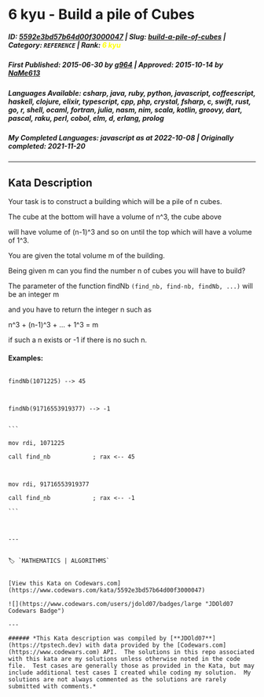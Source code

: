 # 6 kyu - Build a pile of Cubes

##### **ID**: [5592e3bd57b64d00f3000047](https://www.codewars.com/kata/5592e3bd57b64d00f3000047) | **Slug**: [build-a-pile-of-cubes](https://www.codewars.com/kata/5592e3bd57b64d00f3000047) | **Category**: `REFERENCE` | **Rank**: <span style="color:yellow">6 kyu</span>

##### **First Published**: 2015-06-30 ***by*** [g964](https://www.codewars.com/users/g964) | **Approved**: 2015-10-14 ***by*** [NaMe613](https://www.codewars.com/users/NaMe613)

##### **Languages Available**: csharp, java, ruby, python, javascript, coffeescript, haskell, clojure, elixir, typescript, cpp, php, crystal, fsharp, c, swift, rust, go, r, shell, ocaml, fortran, julia, nasm, nim, scala, kotlin, groovy, dart, pascal, raku, perl, cobol, elm, d, erlang, prolog

##### **My Completed Languages**: javascript ***as at*** 2022-10-08 | **Originally completed**: 2021-11-20

---

## Kata Description


Your task is to construct a building which will be a pile of n cubes.

The cube at the bottom will have a volume of n^3, the cube above 

will have  volume of (n-1)^3 and so on until the top which will have a volume of 1^3.



You are given the total volume m of the building.

Being given m can you find the number n of cubes you will have to build?



The parameter of the function findNb `(find_nb, find-nb, findNb, ...)` will be an integer m

and you have to return the integer n such as

n^3 + (n-1)^3 + ... + 1^3 = m

if such a n exists or -1 if there is no such n.



#### Examples:



```if-not:nasm

findNb(1071225) --> 45



findNb(91716553919377) --> -1

```



~~~if:nasm

```

mov rdi, 1071225

call find_nb            ; rax <-- 45

    

mov rdi, 91716553919377

call find_nb            ; rax <-- -1

```



---


🏷 `MATHEMATICS | ALGORITHMS`


[View this Kata on Codewars.com](https://www.codewars.com/kata/5592e3bd57b64d00f3000047)

![](https://www.codewars.com/users/jdold07/badges/large "JDOld07 Codewars Badge")

---

###### *This Kata description was compiled by [**JDOld07**](https://tpstech.dev) with data provided by the [Codewars.com](https://www.codewars.com) API.  The solutions in this repo associated with this kata are my solutions unless otherwise noted in the code file.  Test cases are generally those as provided in the Kata, but may include additional test cases I created while coding my solution.  My solutions are not always commented as the solutions are rarely submitted with comments.*
